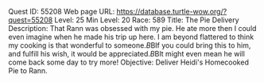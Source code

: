 Quest ID: 55208
Web page URL: https://database.turtle-wow.org/?quest=55208
Level: 25
Min Level: 20
Race: 589
Title: The Pie Delivery
Description: That Rann was obsessed with my pie. He ate more then I could even imagine when he made his trip up here. I am beyond flattered to think my cooking is that wonderful to someone.$B$BIf you could bring this to him, and fulfill his wish, it would be appreciated.$B$BIt might even mean he will come back some day to try more!
Objective: Deliver Heidi's Homecooked Pie to Rann.
